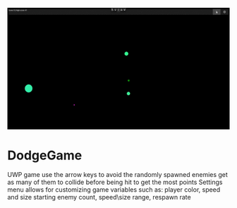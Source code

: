 ![alt text](https://github.com/Tal-Leibman/DodgeGame/blob/master/game.gif)
# DodgeGame
UWP game
use the arrow keys to avoid the randomly spawned enemies
get as many of them to collide before being hit to get the most points
Settings menu allows for customizing game variables such as:
    player color, speed and size
    starting enemy count, speed\size range, respawn rate

